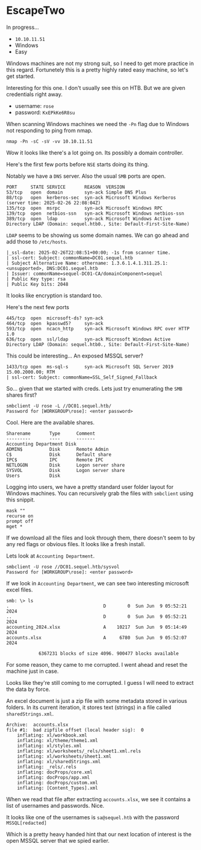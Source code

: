 # EscapeTwo
In progress...

- `10.10.11.51`
- Windows
- Easy

Windows machines are not my strong suit, so I need to get more practice in this regard. 
Fortunetely this is a pretty highly rated easy machine, so let's get started.

Interesting for this one. I don't usually see this on HTB. But we are given credentials right away. 

- username: `rose`
- password: `KxEPkKe6R8su`


When scanning Windows machines we need the `-Pn` flag due to Windows not responding to ping from nmap. 

    nmap -Pn -sC -sV -vv 10.10.11.51

Wow it looks like there's a lot going on. Its possibly a domain controller.

Here's the first few ports before `NSE` starts doing its thing. 

Notably we have a `DNS` server. Also the usual `SMB` ports are open.

    PORT     STATE SERVICE       REASON  VERSION
    53/tcp   open  domain        syn-ack Simple DNS Plus
    88/tcp   open  kerberos-sec  syn-ack Microsoft Windows Kerberos (server time: 2025-02-26 22:08:04Z)
    135/tcp  open  msrpc         syn-ack Microsoft Windows RPC
    139/tcp  open  netbios-ssn   syn-ack Microsoft Windows netbios-ssn
    389/tcp  open  ldap          syn-ack Microsoft Windows Active Directory LDAP (Domain: sequel.htb0., Site: Default-First-Site-Name)

`LDAP` seems to be showing us some domain names. We can go ahead and add those to `/etc/hosts`. 

    |_ssl-date: 2025-02-26T22:08:51+00:00; -1s from scanner time.
    | ssl-cert: Subject: commonName=DC01.sequel.htb
    | Subject Alternative Name: othername: 1.3.6.1.4.1.311.25.1:<unsupported>, DNS:DC01.sequel.htb
    | Issuer: commonName=sequel-DC01-CA/domainComponent=sequel
    | Public Key type: rsa
    | Public Key bits: 2048

It looks like encryption is standard too. 

Here's the next few ports

    445/tcp  open  microsoft-ds? syn-ack
    464/tcp  open  kpasswd5?     syn-ack
    593/tcp  open  ncacn_http    syn-ack Microsoft Windows RPC over HTTP 1.0
    636/tcp  open  ssl/ldap      syn-ack Microsoft Windows Active Directory LDAP (Domain: sequel.htb0., Site: Default-First-Site-Name)

This could be interesting... An exposed MSSQL server? 

    1433/tcp open  ms-sql-s      syn-ack Microsoft SQL Server 2019 15.00.2000.00; RTM
    | ssl-cert: Subject: commonName=SSL_Self_Signed_Fallback

So... given that we started with creds. Lets just try enumerating the `SMB` shares first?

    smbclient -U rose -L //DC01.sequel.htb/
    Password for [WORKGROUP\rose]: <enter password>

Cool. Here are the available shares.

    Sharename       Type      Comment
    ---------       ----      -------
    Accounting Department Disk
    ADMIN$          Disk      Remote Admin
    C$              Disk      Default share
    IPC$            IPC       Remote IPC
    NETLOGON        Disk      Logon server share
    SYSVOL          Disk      Logon server share
    Users           Disk

Logging into users, we have a pretty standard user folder layout for Windows machines.
You can recursively grab the files with `smbclient` using this
snippit. 

    mask ""
    recurse on
    prompt off
    mget *

If we download all the files and look through them, there doesn't seem to by any red flags or obvious files. It looks like a fresh install. 

Lets look at `Accounting Department`. 

    smbclient -U rose //DC01.sequel.htb/sysvol
    Password for [WORKGROUP\rose]: <enter password> 

If we look in `Accounting Department`, we can see two interesting microsoft excel files. 

    smb: \> ls
    .                                   D        0  Sun Jun  9 05:52:21 2024
    ..                                  D        0  Sun Jun  9 05:52:21 2024
    accounting_2024.xlsx                A    10217  Sun Jun  9 05:14:49 2024
    accounts.xlsx                       A     6780  Sun Jun  9 05:52:07 2024

                6367231 blocks of size 4096. 900477 blocks available

For some reason, they came to me corrupted. I went ahead and reset the machine just in case. 

Looks like they're still coming to me corrupted. I guess I will need to extract the data
by force.

An excel document is just a zip file with some metadata stored in various folders. In its
current iteration, it stores text (strings) in a file called `sharedStrings.xml`. 

    Archive:  accounts.xlsx
    file #1:  bad zipfile offset (local header sig):  0
        inflating: xl/workbook.xml
        inflating: xl/theme/theme1.xml
        inflating: xl/styles.xml
        inflating: xl/worksheets/_rels/sheet1.xml.rels
        inflating: xl/worksheets/sheet1.xml
        inflating: xl/sharedStrings.xml
        inflating: _rels/.rels
        inflating: docProps/core.xml
        inflating: docProps/app.xml
        inflating: docProps/custom.xml
        inflating: [Content_Types].xml

When we read that file after extracting `accounts.xlsx`, we see it contains a list of
usernames and passwords. Nice. 

It looks like one of the usernames is `sa@sequel.htb` with the password `MSSQL[redacted]` 

Which is a pretty heavy handed hint that our next location of interest is the open MSSQL server
that we spied earlier.